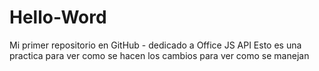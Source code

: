 # Hello-Word
Mi primer repositorio en GitHub - dedicado a Office JS API
Esto es una practica para ver como se hacen los cambios para ver como se manejan

